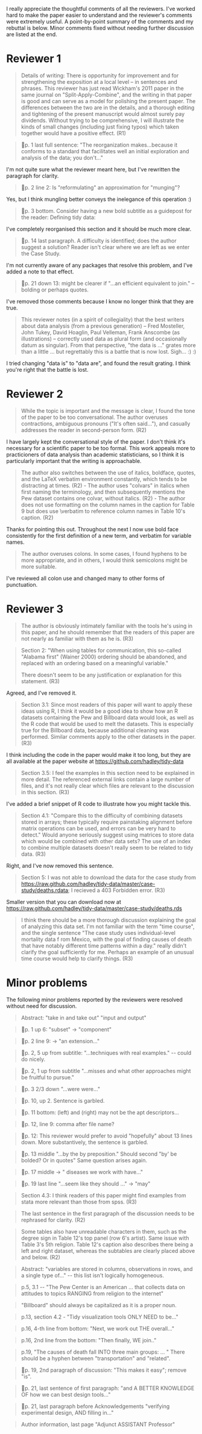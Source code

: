 I really appreciate the thoughtful comments of all the reviewers. I've
worked hard to make the paper easier to understand and the reviewer's
comments were extremely useful. A point-by-point summary of the comments
and my rebuttal is below. Minor comments fixed without needing further
discussion are listed at the end.

Reviewer 1
==========

> Details of writing: There is opportunity for improvement and for
> strengthening the exposition at a local level – in sentences and
> phrases. This reviewer has just read Wickham's 2011 paper in the same
> journal on "Split-Apply-Combine", and the writing in that paper is
> good and can serve as a model for polishing the present paper. The
> differences between the two are in the details, and a thorough editing
> and tightening of the present manuscript would almost surely pay
> dividends. Without trying to be comprehensive, I will illustrate the
> kinds of small changes (including just fixing typos) which taken
> together would have a positive effect. (R1)

> p. 1 last full sentence: "The reorganization makes...because it
> conforms to a standard that facilitates well an initial exploration
> and analysis of the data; you don't..."

I'm not quite sure what the reviewer meant here, but I've rewritten the
paragraph for clarity.

> p. 2 line 2: Is "reformulating" an approximation for "munging"?

Yes, but I think mungling better conveys the inelegance of this
operation :)

> p. 3 bottom. Consider having a new bold subtitle as a guidepost for
> the reader: Defining tidy data:

I've completely reorganised this section and it should be much more
clear.

> p. 14 last paragraph. A difficulty is identified; does the author
> suggest a solution? Reader isn't clear where we are left as we enter
> the Case Study.

I'm not currently aware of any packages that resolve this problem, and
I've added a note to that effect.

> p. 21 down 13: might be clearer if "...an efficient equivalent to
> join." – bolding or perhaps quotes.

I've removed those comments because I know no longer think that they are
true.

> This reviewer notes (in a spirit of collegiality) that the best
> writers about data analysis (from a previous generation) – Fred
> Mosteller, John Tukey, David Hoaglin, Paul Velleman, Frank Anscombe
> (as illustrations) – correctly used data as plural form (and
> occasionally datum as singular). From that perspective, "the data is
> ..." grates more than a little ... but regrettably this is a battle
> that is now lost. Sigh... :) :)

I tried changing "data is" to "data are", and found the result grating. I 
think you're right that the battle is lost.

Reviewer 2
==========

> While the topic is important and the message is clear, I found the
> tone of the paper to be too conversational. The author overuses
> contractions, ambiguous pronouns ("It's often said..."), and casually
> addresses the reader in second-person form. (R2)

I have largely kept the conversational style of the paper. I don't think it's
necessary for a scientific paper to be too formal. This work appeals
more to practicioners of data analysis than academic statisticians, so I think
it is particularly important that the writing is approachable.

> The author also switches between the use of italics, boldface, quotes,
> and the LaTeX verbatim environment constantly, which tends to be
> distracting at times. (R2) - The author uses "colvars" in italics when
> first naming the terminology, and then subsequently mentions the Pew
> dataset contains one colvar, without italics. (R2) - The author does
> not use formatting on the column names in the caption for Table 9 but
> does use \verbatim to reference column names in Table 10's caption.
> (R2)

Thanks for pointing this out. Throughout the next I now use bold face
consistently for the first definition of a new term, and verbatim for
variable names.

> The author overuses colons. In some cases, I found hyphens to be more
> appropriate, and in others, I would think semicolons might be more
> suitable.

I've reviewed all colon use and changed many to other forms of punctuation.

Reviewer 3
==========

> The author is obviously intimately familiar with the tools he's using
> in this paper, and he should remember that the readers of this paper
> are not nearly as familiar with them as he is. (R3)

> Section 2: "When using tables for communication, this so-called
> "Alabama first" (Wainer 2000) ordering should be abandoned, and
> replaced with an ordering based on a meaningful variable."
>
> There doesn't seem to be any justification or explanation for this
> statement. (R3)

Agreed, and I've removed it.

> Section 3.1: Since most readers of this paper will want to apply these
> ideas using R, I think it would be a good idea to show how an R
> datasets containing the Pew and Billboard data would look, as well as
> the R code that would be used to melt the datasets. This is especially
> true for the Billboard data, because additional cleaning was
> performed. Similar comments apply to the other datasets in the paper.
> (R3)

I think including the code in the paper would make it too long, but they
are all available at the paper website at
https://github.com/hadley/tidy-data

> Section 3.5: I feel the examples in this section need to be explained
> in more detail. The referenced external links contain a large number
> of files, and it's not really clear which files are relevant to the
> discussion in this section. (R3)

I've added a brief snippet of R code to illustrate how you might tackle
this.

> Section 4.1: "Compare this to the difficulty of combining datasets
> stored in arrays; these typically require painstaking alignment before
> matrix operations can be used, and errors can be very hard to detect."
> Would anyone seriously suggest using matrices to store data which
> would be combined with other data sets? The use of an index to combine
> multiple datasets doesn't really seem to be related to tidy data. (R3)

Right, and I've now removed this sentence.

> Section 5: I was not able to download the data for the case study from
> https://raw.github.com/hadley/tidy-data/master/case-study/deaths.rdata;
> I recieved a 403 Forbidden error. (R3)

Smaller version that you can download now at
https://raw.github.com/hadley/tidy-data/master/case-study/deaths.rds

> I think there should be a more thorough discussion explaining the goal
> of analyzing this data set. I'm not familiar with the term "time
> course", and the single sentence "The case study uses individual-level
> mortality data f rom Mexico, with the goal of finding causes of death
> that have notably different time patterns within a day." really didn't
> clarify the goal sufficiently for me. Perhaps an example of an unusual
> time course would help to clarify things. (R3)

Minor problems
==============

The following minor problems reported by the reviewers were resolved
without need for discussion.

> Abstract: "take in and take out" "input and output"

> p. 1 up 6: "subset" -\> "component"

> p. 2 line 9: -\> "an extension..."

> p. 2, 5 up from subtitle: "...techniques with real examples." --
> could do nicely.

> p. 2, 1 up from subtitle "...misses and what other approaches might
> be fruitful to pursue."

> p. 3 2/3 down "...were were..."

> p. 10, up 2. Sentence is garbled.

> p. 11 bottom: (left) and (right) may not be the apt descriptors...

> p. 12, line 9: comma after file name?

> p. 12: This reviewer would prefer to avoid "hopefully" about 13 lines
> down. More substantively, the sentence is garbled.

> p. 13 middle "...by the by preposition." Should second "by' be
> bolded? Or in quotes" Same question arises again.

> p. 17 middle -\> " diseases we work with have..."

> p. 19 last line "...seem like they should ..." -\> "may"

> Section 4.3: I think readers of this paper might find examples from
> stata more relevant than those from spss. (R3)

> The last sentence in the first paragraph of the discussion needs to be
> rephrased for clarity. (R2)

> Some tables also have unreadable characters in them, such as the
> degree sign in Table 12's top panel (row 6's artist). Same issue with
> Table 3's 5th religion. Table 12's caption also describes there being
> a left and right dataset, whereas the subtables are clearly placed
> above and below. (R2)

> Abstract: "variables are stored in columns, observations in rows, and
> a single type of..." -- this list isn't logically homogeneous.

> p.5, 3.1 -- "The Pew Center is an American ... that collects data on
> attitudes to topics RANGING from religion to the internet"

> "Billboard" should always be capitalized as it is a proper noun.

> p.13, section 4.2 - "Tidy visualization tools ONLY NEED to be..."

> p.16, 4-th line from bottom: "Next, we work out THE overall..."

> p.16, 2nd line from the bottom: "Then finally, WE join.."

> p.19, "The causes of death fall INTO three main groups: ... " There
> should be a hyphen between "transportation" and "related".

> p. 19, 2nd paragraph of discussion: "This makes it easy"; remove
> "is".

> p. 21, last sentence of first paragraph: "and A BETTER KNOWLEDGE OF
> how we can best design tools..."

> p. 21, last paragraph before Acknowledgements "verifying experimental
> design, AND filling in..."

> Author information, last page "Adjunct ASSISTANT Professor"
